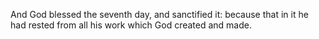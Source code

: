And God blessed the seventh day, and sanctified it: because that in it he had rested from all his work which God created and made.

